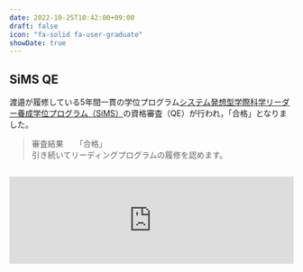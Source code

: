 ```yaml
---
date: 2022-10-25T10:42:00+09:00
draft: false
icon: "fa-solid fa-user-graduate"
showDate: true
---
```


## SiMS QE


渡邉が履修している5年間一貫の学位プログラム[システム発想型学際科学リーダー養成学位プログラム（SiMS）](https://www.omu.ac.jp/las/sims/)の資格審査（QE）が行われ，「合格」となりました。

> 審査結果　　「合格」  
> 引き続いてリーディングプログラムの履修を認めます。

<iframe class="hatenablogcard" style="width:100%;height:155px;margin:15px 0;max-width:680px;" title="システム発想型学際科学リーダー養成学位プログラム｜大阪公立大学" src="https://hatenablog-parts.com/embed?url=https://www.omu.ac.jp/las/sims/" frameborder="0" scrolling="no"></iframe>